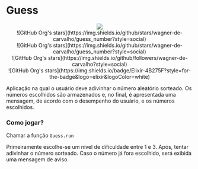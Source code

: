 # Guess

<div align="center">
    <img src=https://img.shields.io/badge/status-development-orange/>
</div>

<div align="center">
    ![GitHub Org's stars](https://img.shields.io/github/stars/wagner-de-carvalho/guess_number?style=social)
</div>

<div align="center">
    ![GitHub Org's stars](https://img.shields.io/github/stars/wagner-de-carvalho/guess_number?style=social)
</div>

<div align="center">
    ![GitHub Org's stars](https://img.shields.io/github/followers/wagner-de-carvalho?style=social)
</div>

<div align="center"> 
    ![GitHub Org's stars](https://img.shields.io/badge/Elixir-4B275F?style=for-the-badge&logo=elixir&logoColor=white)
</div>
       
Aplicação na qual o usuário deve adivinhar o número aleatório sorteado. Os números escolhidos são armazenados e, no final, é apresentada uma mensagem, de acordo com o desempenho do usuário, e os números escolhidos.

### Como jogar?
Chamar a função `Guess.run` 

Primeiramente escolhe-se um nível de dificuldade entre 1 e 3. Após, tentar adivinhar o número sorteado. Caso o número já fora escolhido, será exibida uma mensagem de aviso.

